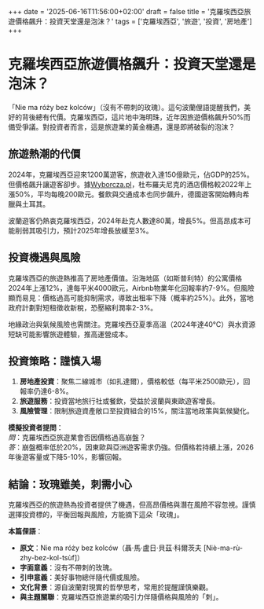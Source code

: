 +++ 
date = '2025-06-16T11:56:00+02:00' 
draft = false 
title = '克羅埃西亞旅遊價格飆升：投資天堂還是泡沫？' 
tags = ['克羅埃西亞', '旅遊', '投資', '房地產']
+++

# 克羅埃西亞旅遊價格飆升：投資天堂還是泡沫？

「Nie ma róży bez kolców」（沒有不帶刺的玫瑰）。這句波蘭俚語提醒我們，美好的背後總有代價。克羅埃西亞，這片地中海明珠，近年因旅遊價格飆升50%而備受爭議。對投資者而言，這是旅遊業的黃金機遇，還是即將破裂的泡沫？

## 旅遊熱潮的代價

2024年，克羅埃西亞迎來1200萬遊客，旅遊收入達150億歐元，佔GDP的25%。但價格飆升讓遊客卻步。據[Wyborcza.pl](https://wyborcza.pl/magazyn/7,124059,32010820,klopoty-w-pocztowkowym-raju-ciemniejsza-strona-chorwacji.html)，杜布羅夫尼克的酒店價格較2022年上漲50%，平均每晚200歐元。餐飲與交通成本也同步飆升，德國遊客開始轉向希臘與土耳其。

波蘭遊客仍熱衷克羅埃西亞，2024年赴克人數達80萬，增長5%。但高昂成本可能削弱其吸引力，預計2025年增長放緩至3%。

## 投資機遇與風險

克羅埃西亞的旅遊熱推高了房地產價值。沿海地區（如斯普利特）的公寓價格2024年上漲12%，達每平米4000歐元，Airbnb物業年化回報率約7-9%。但風險顯而易見：價格過高可能抑制需求，導致出租率下降（概率約25%）。此外，當地政府計劃對短租徵收新稅，恐壓縮利潤率2-3%。

地緣政治與氣候風險也需關注。克羅埃西亞夏季高溫（2024年達40°C）與水資源短缺可能影響旅遊體驗，推高運營成本。

## 投資策略：謹慎入場

1. **房地產投資**：聚焦二線城市（如扎達爾），價格較低（每平米2500歐元），回報率仍達6-8%。
2. **旅遊服務**：投資當地旅行社或餐飲，受益於波蘭與東歐遊客增長。
3. **風險管理**：限制旅遊資產敞口至投資組合的15%，關注當地政策與氣候變化。

**模擬投資者提問**：  
*問*：克羅埃西亞旅遊業會否因價格過高崩盤？  
*答*：崩盤概率低於20%，因東歐與亞洲遊客需求仍強。但價格若持續上漲，2026年後遊客量或下降5-10%，影響回報。

## 結論：玫瑰雖美，刺需小心

克羅埃西亞的旅遊熱為投資者提供了機遇，但高昂價格與潛在風險不容忽視。謹慎選擇投資標的，平衡回報與風險，方能摘下這朵「玫瑰」。

**本篇俚語**：  
- **原文**：Nie ma róży bez kolców（聶·馬·盧日·貝茲·科爾茨夫 [Niè-ma-rù-zhy-bez-kol-tsùf]）  
- **字面意義**：沒有不帶刺的玫瑰。  
- **引申意義**：美好事物總伴隨代價或風險。  
- **文化背景**：源自波蘭對現實的哲學思考，常用於提醒謹慎樂觀。  
- **與主題關聯**：克羅埃西亞旅遊業的吸引力伴隨價格與風險的「刺」。